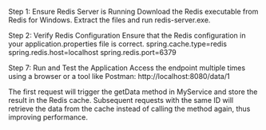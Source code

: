 Step 1: Ensure Redis Server is Running
Download the Redis executable from Redis for Windows.
Extract the files and run redis-server.exe.

Step 2: Verify Redis Configuration
Ensure that the Redis configuration in your application.properties  file is correct.
spring.cache.type=redis
spring.redis.host=localhost
spring.redis.port=6379

Step 7: Run and Test the Application
Access the endpoint multiple times using a browser or a tool like Postman:
http://localhost:8080/data/1

The first request will trigger the getData method in MyService and store the result in the Redis cache. Subsequent requests with the same ID will retrieve the data from the cache instead of calling the method again, thus improving performance.